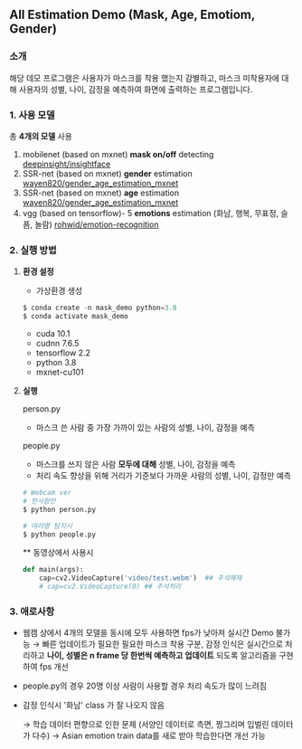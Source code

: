 ## All Estimation Demo (Mask, Age, Emotiom, Gender)
### 소개

해당 데모 프로그램은 사용자가 마스크를 착용 했는지 감별하고, 마스크 미착용자에 대해 사용자의 성별, 나이, 감정을 예측하여 화면에 출력하는 프로그램입니다.
### 1. 사용 모델

총 **4개의 모델** 사용

1. mobilenet (based on mxnet) **mask on/off** detecting [deepinsight/insightface](https://github.com/deepinsight/insightface/tree/master/detection/retinaface_anticov)
 2. SSR-net (based on mxnet) **gender** estimation [wayen820/gender_age_estimation_mxnet](https://github.com/wayen820/gender_age_estimation_mxnet)
 3. SSR-net (based on mxnet) **age** estimation [wayen820/gender_age_estimation_mxnet](https://github.com/wayen820/gender_age_estimation_mxnet)
 4.  vgg (based on tensorflow)- 5 **emotions** estimation (화남, 행복, 무표정, 슬픔, 놀람) [rohwid/emotion-recognition](https://github.com/rohwid/emotion-recognition)


### 2.  실행 방법
1. **환경 설정**
    - 가상환경 생성
    
    ```python
    $ conda create -n mask_demo python=3.8
    $ conda activate mask_demo 
    ```
    
    - cuda 10.1
    - cudnn 7.6.5
    - tensorflow 2.2
    - python 3.8
    - mxnet-cu101

2. **실행**

    person.py
    - 마스크 쓴 사람 중 가장 가까이 있는 사람의 성별, 나이, 감정을 예측
    
    people.py
    - 마스크를 쓰지 않은 사람 **모두에 대해** 성별, 나이, 감정을 예측
    - 처리 속도 향상을 위해 거리가 기준보다 가까운 사람의 성별, 나이, 감정만 예측
    
    ```python
    # Webcam ver 
    # 한사람만
    $ python person.py
    
    # 여러명 탐지시 
    $ python people.py
    ```
    
    ** 동영상에서 사용시 
    
    ```python
    def main(args):
    	cap=cv2.VideoCapture('video/test.webm')  ## 주석해제
    	# cap=cv2.VideoCapture(0) ## 주석처리
    ```
    
### 3.  애로사항

- 웹캠 상에서 4개의 모델을 동시에 모두 사용하면 fps가 낮아져 실시간 Demo 불가능 
→ 빠른 업데이트가 필요한 필요한 마스크 착용 구분, 감정 인식은 실시간으로 처리하고 **나이, 성별은 n frame 당 한번씩 예측하고 업데이트** 되도록 알고리즘을 구현하여 fps 개선
- people.py의 경우 20명 이상 사람이 사용할 경우 처리 속도가 많이 느려짐
- 감정 인식시 '화남' class 가 잘 나오지 않음
    
    → 학습 데이터 편향으로 인한 문제 (서양인 데이터로 측면, 찡그리며 입벌린 데이터가 다수)
    → Asian emotion train data를 새로 받아 학습한다면 개선 가능
